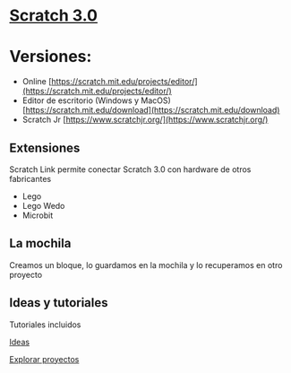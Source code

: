 # [Scratch 3.0](https://scratch.mit.edu/)

# Versiones:

* Online [https://scratch.mit.edu/projects/editor/](https://scratch.mit.edu/projects/editor/)
* Editor de escritorio (Windows y MacOS) [https://scratch.mit.edu/download](https://scratch.mit.edu/download)
* Scratch Jr [https://www.scratchjr.org/](https://www.scratchjr.org/)

## Extensiones

Scratch Link permite conectar Scratch 3.0 con hardware de otros fabricantes
* Lego
* Lego Wedo
* Microbit

## La mochila

Creamos un bloque, lo guardamos en la mochila y lo recuperamos en otro proyecto

## Ideas y tutoriales

Tutoriales incluidos

[Ideas](https://scratch.mit.edu/ideas)

[Explorar proyectos](https://scratch.mit.edu/explore/projects/all)
